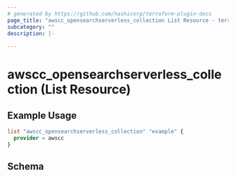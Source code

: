 ```yaml
---
# generated by https://github.com/hashicorp/terraform-plugin-docs
page_title: "awscc_opensearchserverless_collection List Resource - terraform-provider-awscc"
subcategory: ""
description: |-
  
---
```


# awscc_opensearchserverless_collection (List Resource)



## Example Usage

```terraform
list "awscc_opensearchserverless_collection" "example" {
  provider = awscc
}
```

<!-- schema generated by tfplugindocs -->
## Schema
